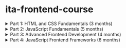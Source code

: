 # ita-frontend-course
<details>
<summary>Part 1: HTML and CSS Fundamentals (3 months)</summary>
  
### Month 1: Introduction to HTML
  
- Learn the basics of HTML tags, attributes, and syntax.
- Build simple web pages using HTML.
- Understand the importance of semantic HTML.
- Test your knowledge with a project that requires building a simple webpage using HTML.
  
### Month 2: Introduction to CSS
  
- Learn the basics of CSS selectors, properties, and values.
- Understand how to style HTML elements using CSS.
- Build simple web pages using CSS.
- Test your knowledge with a project that requires building a simple webpage using CSS.
  
### Month 3: Intermediate HTML and CSS
  
- Learn more advanced HTML and CSS techniques such as layout, typography, and responsive design.
- Apply these techniques to build more complex web pages.
- Test your knowledge with a project that requires building a complex web page using HTML and CSS.
  
<details>
<summary>DETAILED PROGRAM</summary>
    
### Month 1: Introduction to HTML 
  
#### Lesson 1: Introduction to Web Development and HTML
  
> - Introduction to web development and the role of HTML in building web pages.
> - The basic structure of an HTML document, including doctype, html, head, and body tags.
> - Creating a simple webpage using HTML.
  
#### Lesson 2: HTML Tags and Attributes
  
> - Introduction to HTML tags, attributes, and values.
> - Understanding the purpose of HTML tags and how they can be used to structure web content.
> - Building a webpage using different HTML tags and attributes.
  
#### Lesson 3: HTML Forms and Input Elements
  
> - Understanding the role of HTML forms in web development.
> - Introduction to input elements such as textboxes, checkboxes, and radio buttons.
> - Building a webpage that includes a form using HTML.
  
#### Lesson 4: Semantic HTML
  
> - Understanding the importance of semantic HTML for web accessibility and SEO.
> - Using semantic HTML tags such as header, nav, and section to structure web content.
> - Building a webpage that uses semantic HTML.
  
#### Lesson 5: HTML5 and Web Standards
  
> - Introduction to HTML5 and its new features.
> - Understanding the importance of web standards for cross-browser compatibility and future-proofing web development.
> - Building a webpage that uses HTML5 features and adheres to web standards.

### Month 2: Introduction to CSS 
  
#### Lesson 6: Introduction to CSS
  
> - Introduction to CSS and its role in web development.
> - Understanding the basic syntax of CSS, including selectors, properties, and values.
> - Applying CSS styles to a simple HTML document.
  
#### Lesson 7: Box Model and Layout with CSS
  
> - Understanding the box model and its role in CSS layout.
> - Using CSS properties such as width, height, margin, and padding to control layout.
> - Building a webpage with different layout options using CSS.
  
#### Lesson 8: Typography and Text Effects with CSS
  
> - Understanding how to use CSS properties such as font-family, font-size, and line-height to control typography.
> - Applying CSS text effects such as text-shadow and text-transform to enhance typography.
> - Building a webpage with enhanced typography using CSS.
  
#### Lesson 9: Responsive Web Design with CSS
  
> - Introduction to responsive web design and its importance in modern web development.
> - Using CSS media queries and other techniques to create responsive layouts.
> - Building a webpage that is responsive across different devices using CSS.
  
#### Lesson 10: CSS Selectors and Specificity
  
> - Understanding CSS selectors and how to use them to target specific HTML elements.
> - Understanding CSS specificity and how to use it to resolve conflicts between different styles.
> - Building a webpage that uses different CSS selectors and specificity to style HTML elements.

### Month 3: Intermediate HTML and CSS 
  
#### Lesson 11: CSS Frameworks and Libraries
  
> - Introduction to CSS frameworks and libraries such as Bootstrap and Foundation.
> - Understanding how to use these tools to create responsive and consistent layouts.
> - Building a webpage using a CSS framework or library.
  
#### Lesson 12: CSS Preprocessors
  
> - Introduction to CSS preprocessors such as Sass and Less.
> - Understanding how to use variables, mixins, and other features to simplify and streamline CSS code.
> - Building a webpage using a CSS preprocessor.
  
#### Lesson 13: Advanced CSS Layout with Flexbox
  
> - Understanding the basics of flexbox and its role in modern CSS layout.
> - Using flexbox to create flexible and dynamic layouts.
> - Building a webpage that uses flexbox to create complex layout options.
  
#### Lesson 14: Advanced CSS Layout with CSS Grid
  
> - Understanding the basics of CSS grid and its role in modern CSS layout.
> - Using CSS grid to create more advanced and complex layouts.
> - Building a webpage that uses CSS grid to create complex layout options.
  
#### Lesson 15: Accessibility and SEO with HTML and CSS
  
> - Understanding the importance of web accessibility and SEO.
> - Applying HTML and CSS techniques to improve web accessibility and SEO, such as using alt text for images and semantic HTML.
> - Building a webpage that adheres to web accessibility and SEO best practices.
</details>  
</details>

<details>
<summary>Part 2: JavaScript Fundamentals (5 months)</summary>

### Month 4: Build Tools and Workflow
- Learn how to use build tools such as webpack, gulp, and npm scripts.
- Understand how to use version control systems such as Git.
- Apply these concepts to set up a development environment and build a web application.
- Test your knowledge with a project that requires setting up a development environment and building a web application using build tools and a version control system.
### Month 5: Introduction to JavaScript
- Learn the basics of JavaScript syntax, data types, and variables.
- Understand how to use JavaScript to manipulate HTML and CSS.
- Build simple interactive web pages using JavaScript.
- Test your knowledge with a project that requires building a simple interactive webpage using JavaScript.
### Month 6: Control Structures and Functions
- Learn how to use control structures and functions in JavaScript.
- Understand how to use loops, conditionals, and functions to write more complex programs.
- Apply these concepts to build a simple web application.
- Test your knowledge with a project that requires building a simple web application using control structures and functions in JavaScript.
### Month 7: Intermediate JavaScript
- Learn more advanced JavaScript concepts such as arrays, objects, and the DOM.
- Understand how to use these concepts to build more complex web applications.
- Apply these concepts to build a more advanced web application.
- Test your knowledge with a project that requires building a more advanced web application using advanced JavaScript concepts.
### Month 8: Asynchronous Programming and APIs
- Learn how to use asynchronous programming and APIs in JavaScript.
- Understand how to use promises, async/await, and callbacks to work with asynchronous code.
- Apply these concepts to build a web application that consumes data from an API.
- Test your knowledge with a project that requires building a web application that consumes data from an API using asynchronous programming in JavaScript.  
</details>

<details>
<summary>Part 3: Advanced Frontend Development (4 months)</summary>

### Month 9: Advanced CSS and UI Design
- Deepen your understanding of CSS architecture and design principles.
- Learn more advanced CSS techniques such as flexbox, grid, and animations.
- Apply these concepts to build a web application with a more complex UI.
- Test your knowledge with a project that requires building a web application with a more complex UI using advanced CSS techniques.
### Month 10: Accessibility and Performance
- Learn how to optimize web applications for accessibility and performance.
- Understand how to use tools such as Lighthouse and DevTools to measure performance and accessibility.
- Apply these concepts to optimize a web application for accessibility and performance.
- Test your knowledge with a project that requires optimizing a web application for accessibility and performance.
### Month 11: Advanced JavaScript Concepts
- Learn more advanced JavaScript concepts such as closures, scope, and higher-order functions.
- Understand how to use these concepts to write more efficient and maintainable code.
- Apply these concepts to build a more advanced web application.
- Test your knowledge with a project that requires building a more advanced web application using advanced JavaScript concepts.
### Month 12: Cross-browser Compatibility and Testing
- Learn how to test and ensure cross-browser compatibility for web applications.
- Understand how to use tools such as BrowserStack and Selenium for cross-browser testing.
- Apply these concepts to test and ensure cross-browser compatibility for a web application.
- Test your knowledge with a project that requires testing and ensuring cross-browser compatibility for a web application.  
</details>

<details>
<summary>Part 4: JavaScript Frontend Frameworks (6 months)</summary>

### Month 13: Introduction to React.js
- Learn the basics of React.js and JSX syntax.
- Understand how to use React.js to build user interfaces.
- Build simple web applications using React.js.
- Test your knowledge with a project that requires building a simple web application using React.js.
### Month 14: Advanced React.js Concepts
- Learn more advanced React.js concepts such as component lifecycle methods, state management, and Redux.
- Understand how to use these concepts to build more complex web applications.
- Apply these concepts to build a more advanced web application using React.js.
- Test your knowledge with a project that requires building a more advanced web application using advanced React.js concepts.
### Month 15: Introduction to Angular
- Learn the basics of Angular and TypeScript syntax.
- Understand how to use Angular to build user interfaces.
- Build simple web applications using Angular.
- Test your knowledge with a project that requires building a simple web application using Angular.
### Month 16: Advanced Angular Concepts
- Learn more advanced Angular concepts such as component communication, observables, and RxJS.
- Understand how to use these concepts to build more complex web applications.
- Apply these concepts to build a more advanced web application using Angular.
- Test your knowledge with a project that requires building a more advanced web application using advanced Angular concepts.
### Month 17: Introduction to Vue.js
- Learn the basics of Vue.js and its syntax.
- Understand how to use Vue.js to build user interfaces.
- Build simple web applications using Vue.js.
- Test your knowledge with a project that requires building a simple web application using Vue.js.
### Month 18: Advanced Vue.js Concepts
- Learn more advanced Vue.js concepts such as Vuex, routing, and server-side rendering.
- Understand how to use these concepts to build more complex web applications.
- Apply these concepts to build a more advanced web application using Vue.js.
- Test your knowledge with a project that requires building a more advanced web application using advanced Vue.js concepts.
</details>
